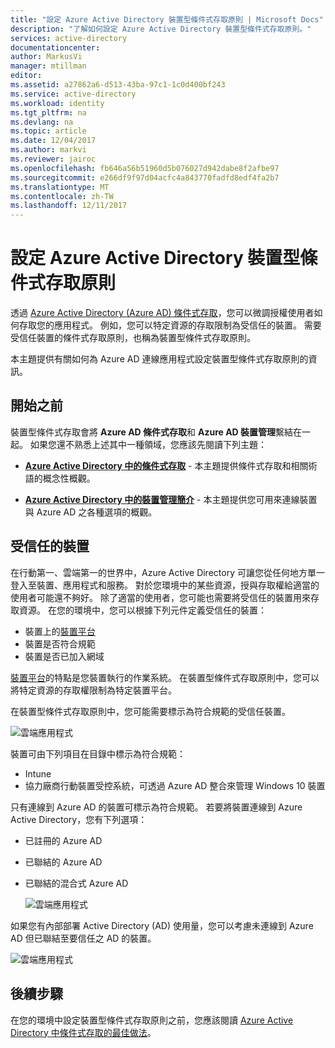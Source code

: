 ```yaml
---
title: "設定 Azure Active Directory 裝置型條件式存取原則 | Microsoft Docs"
description: "了解如何設定 Azure Active Directory 裝置型條件式存取原則。"
services: active-directory
documentationcenter: 
author: MarkusVi
manager: mtillman
editor: 
ms.assetid: a27862a6-d513-43ba-97c1-1c0d400bf243
ms.service: active-directory
ms.workload: identity
ms.tgt_pltfrm: na
ms.devlang: na
ms.topic: article
ms.date: 12/04/2017
ms.author: markvi
ms.reviewer: jairoc
ms.openlocfilehash: fb646a56b51960d5b076027d942dabe8f2afbe97
ms.sourcegitcommit: e266df9f97d04acfc4a843770fadfd8edf4fa2b7
ms.translationtype: MT
ms.contentlocale: zh-TW
ms.lasthandoff: 12/11/2017
---
```

# <a name="configure-azure-active-directory-device-based-conditional-access-policies"></a>設定 Azure Active Directory 裝置型條件式存取原則

透過 [Azure Active Directory (Azure AD) 條件式存取](active-directory-conditional-access-azure-portal.md)，您可以微調授權使用者如何存取您的應用程式。 例如，您可以特定資源的存取限制為受信任的裝置。 需要受信任裝置的條件式存取原則，也稱為裝置型條件式存取原則。

本主題提供有關如何為 Azure AD 連線應用程式設定裝置型條件式存取原則的資訊。 


## <a name="before-you-begin"></a>開始之前

裝置型條件式存取會將 **Azure AD 條件式存取**和 **Azure AD 裝置管理**繫結在一起。 如果您還不熟悉上述其中一種領域，您應該先閱讀下列主題：

- **[Azure Active Directory 中的條件式存取](active-directory-conditional-access-azure-portal.md)** - 本主題提供條件式存取和相關術語的概念性概觀。

- **[Azure Active Directory 中的裝置管理簡介](device-management-introduction.md)** - 本主題提供您可用來連線裝置與 Azure AD 之各種選項的概觀。 


## <a name="trusted-devices"></a>受信任的裝置

在行動第一、雲端第一的世界中，Azure Active Directory 可讓您從任何地方單一登入至裝置、應用程式和服務。 對於您環境中的某些資源，授與存取權給適當的使用者可能還不夠好。 除了適當的使用者，您可能也需要將受信任的裝置用來存取資源。 在您的環境中，您可以根據下列元件定義受信任的裝置：

- 裝置上的[裝置平台](active-directory-conditional-access-azure-portal.md#device-platforms)
- 裝置是否符合規範
- 裝置是否已加入網域 

[裝置平台](active-directory-conditional-access-azure-portal.md#device-platforms)的特點是您裝置執行的作業系統。 在裝置型條件式存取原則中，您可以將特定資源的存取權限制為特定裝置平台。



在裝置型條件式存取原則中，您可能需要標示為符合規範的受信任裝置。

![雲端應用程式](./media/active-directory-conditional-access-policy-connected-applications/24.png)

裝置可由下列項目在目錄中標示為符合規範：

- Intune 
- 協力廠商行動裝置受控系統，可透過 Azure AD 整合來管理 Windows 10 裝置 
 
  

只有連線到 Azure AD 的裝置可標示為符合規範。 若要將裝置連線到 Azure Active Directory，您有下列選項： 

- 已註冊的 Azure AD
- 已聯結的 Azure AD
- 已聯結的混合式 Azure AD

    ![雲端應用程式](./media/active-directory-conditional-access-policy-connected-applications/26.png)

如果您有內部部署 Active Directory (AD) 使用量，您可以考慮未連線到 Azure AD 但已聯結至要信任之 AD 的裝置。

![雲端應用程式](./media/active-directory-conditional-access-policy-connected-applications/25.png)


## <a name="next-steps"></a>後續步驟

在您的環境中設定裝置型條件式存取原則之前，您應該閱讀 [Azure Active Directory 中條件式存取的最佳做法](active-directory-conditional-access-best-practices.md)。

